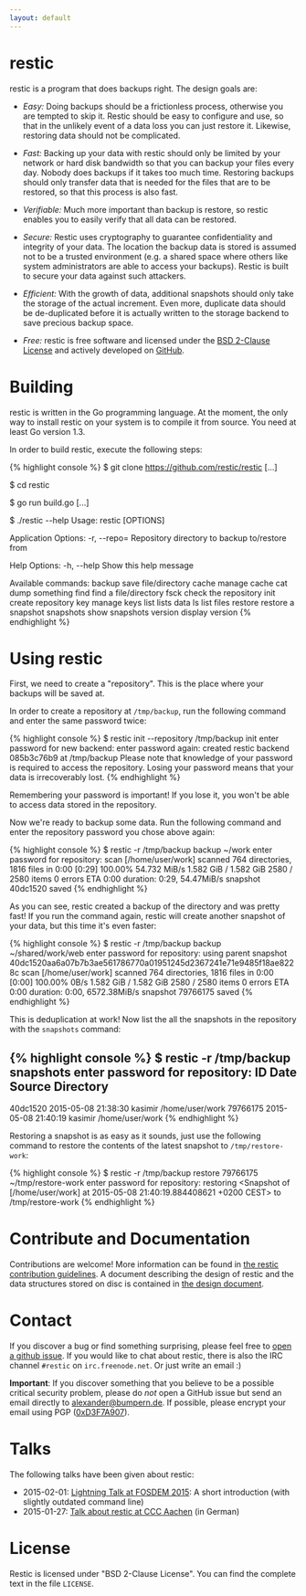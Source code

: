```yaml
---
layout: default
---
```


restic
======

restic is a program that does backups right. The design goals are:

 * *Easy:* Doing backups should be a frictionless process, otherwise you are tempted to skip it.  Restic should be easy to configure and use, so that in the unlikely event of a data loss you can just restore it. Likewise, restoring data should not be complicated.

 * *Fast:* Backing up your data with restic should only be limited by your network or hard disk bandwidth so that you can backup your files every day. Nobody does backups if it takes too much time. Restoring backups should only transfer data that is needed for the files that are to be restored, so that this process is also fast.

 * *Verifiable:* Much more important than backup is restore, so restic enables you to easily verify that all data can be restored.

 * *Secure:* Restic uses cryptography to guarantee confidentiality and integrity of your data. The location the backup data is stored is assumed not to be a trusted environment (e.g. a shared space where others like system administrators are able to access your backups). Restic is built to secure your data against such attackers.

 * *Efficient:* With the growth of data, additional snapshots should only take the storage of the actual increment. Even more, duplicate data should be de-duplicated before it is actually written to the storage backend to save precious backup space.

 * *Free:* restic is free software and licensed under the [BSD 2-Clause License](https://github.com/restic/restic/blob/master/LICENSE) and actively developed on [GitHub](https://github.com/restic/restic/).

Building
========

restic is written in the Go programming language. At the moment, the only way to install restic on your system is to compile it from source. You need at least Go version 1.3.

In order to build restic, execute the following steps:

{% highlight console %}
$ git clone https://github.com/restic/restic
[...]

$ cd restic

$ go run build.go
[...]

$ ./restic --help
Usage:
  restic [OPTIONS] <command>

Application Options:
  -r, --repo= Repository directory to backup to/restore from

Help Options:
  -h, --help  Show this help message

Available commands:
  backup     save file/directory
  cache      manage cache
  cat        dump something
  find       find a file/directory
  fsck       check the repository
  init       create repository
  key        manage keys
  list       lists data
  ls         list files
  restore    restore a snapshot
  snapshots  show snapshots
  version    display version
{% endhighlight %}

Using restic
============

First, we need to create a "repository". This is the place where your backups will be saved at.

In order to create a repository at `/tmp/backup`, run the following command and enter the same password twice:

{% highlight console %}
$ restic init --repository /tmp/backup init
enter password for new backend:
enter password again:
created restic backend 085b3c76b9 at /tmp/backup
Please note that knowledge of your password is required to access the repository.
Losing your password means that your data is irrecoverably lost.
{% endhighlight %}

Remembering your password is important! If you lose it, you won't be able to access data stored in the repository.

Now we're ready to backup some data. Run the following command and enter the repository password you chose above again:

{% highlight console %}
$ restic -r /tmp/backup backup ~/work
enter password for repository:
scan [/home/user/work]
scanned 764 directories, 1816 files in 0:00
[0:29] 100.00%  54.732 MiB/s  1.582 GiB / 1.582 GiB  2580 / 2580 items  0 errors  ETA 0:00
duration: 0:29, 54.47MiB/s
snapshot 40dc1520 saved
{% endhighlight %}

As you can see, restic created a backup of the directory and was pretty fast! If you run the command again, restic will create another snapshot of your data, but this time it's even faster:

{% highlight console %}
$ restic -r /tmp/backup backup ~/shared/work/web
enter password for repository:
using parent snapshot 40dc1520aa6a07b7b3ae561786770a01951245d2367241e71e9485f18ae8228c
scan [/home/user/work]
scanned 764 directories, 1816 files in 0:00
[0:00] 100.00%  0B/s  1.582 GiB / 1.582 GiB  2580 / 2580 items  0 errors  ETA 0:00
duration: 0:00, 6572.38MiB/s
snapshot 79766175 saved
{% endhighlight %}

This is deduplication at work! Now list the all the snapshots in the repository with the `snapshots` command:

{% highlight console %}
$ restic -r /tmp/backup snapshots
enter password for repository:
ID        Date                 Source      Directory
----------------------------------------------------------------------
40dc1520  2015-05-08 21:38:30  kasimir     /home/user/work
79766175  2015-05-08 21:40:19  kasimir     /home/user/work
{% endhighlight %}

Restoring a snapshot is as easy as it sounds, just use the following command to restore the contents of the latest snapshot to `/tmp/restore-work`:

{% highlight console %}
$ restic -r /tmp/backup restore 79766175 ~/tmp/restore-work
enter password for repository: 
restoring <Snapshot of [/home/user/work] at 2015-05-08 21:40:19.884408621 +0200 CEST> to /tmp/restore-work
{% endhighlight %}

Contribute and Documentation
============================

Contributions are welcome! More information can be found in [the restic contribution guidelines](https://github.com/restic/restic/blob/master/CONTRIBUTING.md). A document describing the design of restic and the data structures stored on disc is contained in [the design document](https://github.com/restic/restic/blob/master/doc/Design.md).

Contact
=======

If you discover a bug or find something surprising, please feel free to [open a github issue](https://github.com/restic/restic/issues/new). If you would like to chat about restic, there is also the IRC channel `#restic` on `irc.freenode.net`. Or just write an email :)

**Important**: If you discover something that you believe to be a possible critical security problem, please do *not* open a GitHub issue but send an email directly to alexander@bumpern.de. If possible, please encrypt your email using PGP ([0xD3F7A907](https://pgp.mit.edu/pks/lookup?op=get&search=0x91A6868BD3F7A907)).

Talks
=====

The following talks have been given about restic:

 * 2015-02-01: [Lightning Talk at FOSDEM 2015](https://www.youtube.com/watch?v=oM-MfeflUZ8&t=11m40s): A short introduction (with slightly outdated command line)
 * 2015-01-27: [Talk about restic at CCC Aachen](https://videoag.fsmpi.rwth-aachen.de/?view=player&lectureid=4442#content) (in German)

License
=======

Restic is licensed under "BSD 2-Clause License". You can find the complete text in the file `LICENSE`.
